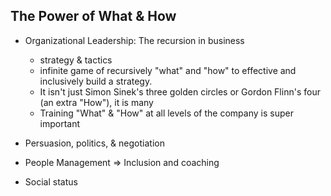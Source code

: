 

## The Power of What & How

- Organizational Leadership: The recursion in business
  + strategy & tactics
  + infinite game of recursively "what" and "how" to effective and inclusively build a strategy.
  + It isn't just Simon Sinek's three golden circles or Gordon Flinn's four (an extra "How"), it is many
  + Training "What" & "How" at all levels of the company is super important


- Persuasion, politics, & negotiation


- People Management => Inclusion and coaching



- Social status
